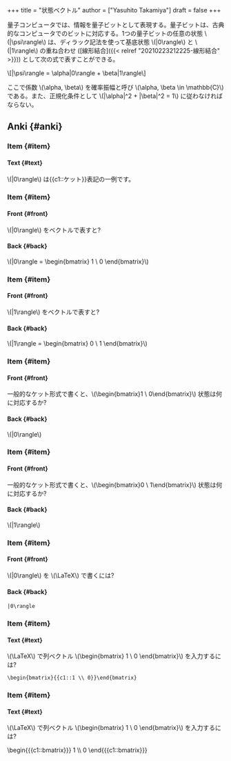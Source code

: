 +++
title = "状態ベクトル"
author = ["Yasuhito Takamiya"]
draft = false
+++

量子コンピュータでは、情報を量子ビットとして表現する。量子ビットは、古典的なコンピュータでのビットに対応する。1つの量子ビットの任意の状態  \\(|\psi\rangle\\) は、ディラック記法を使って基底状態 \\(|0\rangle\\) と \\(|1\rangle\\) の重ね合わせ ([線形結合]({{< relref "20210223212225-線形結合" >}})) として次の式で表すことができる。

\\[|\psi\rangle = \alpha|0\rangle + \beta|1\rangle\\]

ここで係数 \\(\alpha, \beta\\) を確率振幅と呼び \\(\alpha, \beta \in \mathbb{C}\\) である。また、正規化条件として \\(|\alpha|^2 + |\beta|^2 = 1\\) に従わなければならない。


## Anki {#anki}


### Item {#item}


#### Text {#text}

\\(|0\rangle\\) は{{c1::ケット}}表記の一例です。


### Item {#item}


#### Front {#front}

\\(|0\rangle\\) をベクトルで表すと?


#### Back {#back}

\\(|0\rangle = \begin{bmatrix} 1 \\ 0 \end{bmatrix}\\)


### Item {#item}


#### Front {#front}

\\(|1\rangle\\) をベクトルで表すと?


#### Back {#back}

\\(|1\rangle = \begin{bmatrix} 0 \\ 1 \end{bmatrix}\\)


### Item {#item}


#### Front {#front}

一般的なケット形式で書くと、\\(\begin{bmatrix}1 \\ 0\end{bmatrix}\\) 状態は何に対応するか?


#### Back {#back}

\\(|0\rangle\\)


### Item {#item}


#### Front {#front}

一般的なケット形式で書くと、\\(\begin{bmatrix}0 \\ 1\end{bmatrix}\\) 状態は何に対応するか?


#### Back {#back}

\\(|1\rangle\\)


### Item {#item}


#### Front {#front}

\\(|0\rangle\\) を \\(\LaTeX\\) で書くには?


#### Back {#back}

`|0\rangle`


### Item {#item}


#### Text {#text}

\\(\LaTeX\\) で列ベクトル \\(\begin{bmatrix} 1 \\ 0 \end{bmatrix}\\) を入力するには?

`\begin{bmatrix}{{c1::1 \\ 0}}\end{bmatrix}`


### Item {#item}


#### Text {#text}

\\(\LaTeX\\) で列ベクトル \\(\begin{bmatrix} 1 \\ 0 \end{bmatrix}\\) を入力するには?

\begin{{{c1::bmatrix}}} 1 \\\\ 0 \end{{{c1::bmatrix}}}

